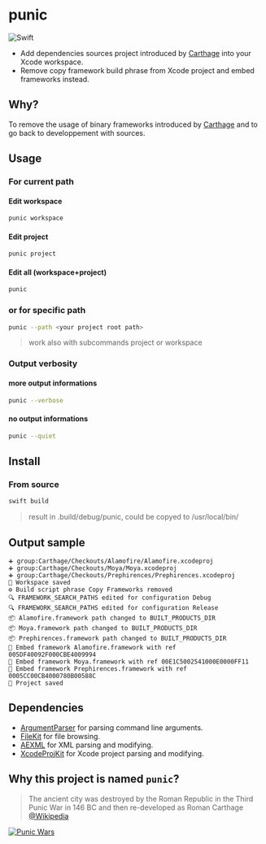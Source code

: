 # punic

![Swift](https://github.com/phimage/punic/workflows/Swift/badge.svg)

- Add dependencies sources project introduced by [Carthage](https://github.com/Carthage/Carthage) into your Xcode workspace.
- Remove copy framework build phrase from Xcode project and embed frameworks instead.

## Why?

To remove the usage of binary frameworks introduced by [Carthage](https://github.com/Carthage/Carthage) and to go back to developpement with sources.

## Usage

### For current path

#### Edit workspace

```bash
punic workspace
```

#### Edit project

```bash
punic project
```

#### Edit all (workspace+project)

```bash
punic
```

### or for specific path

```bash
punic --path <your project root path>
```
> work also with subcommands project or workspace

### Output verbosity

#### more output informations

```bash
punic --verbose
```
#### no output informations

```bash
punic --quiet
```

## Install

### From source

```bash
swift build
```
> result in .build/debug/punic, could be copyed to /usr/local/bin/

## Output sample

```
➕ group:Carthage/Checkouts/Alamofire/Alamofire.xcodeproj
➕ group:Carthage/Checkouts/Moya/Moya.xcodeproj
➕ group:Carthage/Checkouts/Prephirences/Prephirences.xcodeproj
💾 Workspace saved
⚙️ Build script phrase Copy Frameworks removed
🔍 FRAMEWORK_SEARCH_PATHS edited for configuration Debug
🔍 FRAMEWORK_SEARCH_PATHS edited for configuration Release
📦 Alamofire.framework path changed to BUILT_PRODUCTS_DIR
📦 Moya.framework path changed to BUILT_PRODUCTS_DIR
📦 Prephirences.framework path changed to BUILT_PRODUCTS_DIR
🚀 Embed framework Alamofire.framework with ref 005DF40092F000CBE4009994
🚀 Embed framework Moya.framework with ref 00E1C5002541000E0000FF11
🚀 Embed framework Prephirences.framework with ref 0005CC00CB4000780B00588C
💾 Project saved
```

## Dependencies

- [ArgumentParser](https://swift.org/blog/argument-parser/) for parsing command line arguments.
- [FileKit](https://github.com/nvzqz/FileKit) for file browsing.
- [AEXML](https://github.com/tadija/AEXML) for XML parsing and modifying.
- [XcodeProjKit](https://github.com/phimage/XcodeProjKit) for Xcode project parsing and modifying.

## Why this project is named `punic`?

> The ancient city was destroyed by the Roman Republic in the Third Punic War in 146 BC and then re-developed as Roman Carthage
[@Wikipedia](https://en.wikipedia.org/wiki/Carthage)

[![Punic Wars](https://pbs.twimg.com/media/DpPTMsgWwAAnXq1?format=jpg&name=thumb)](https://twitter.com/sara_boutall/status/1050415438923005958)
